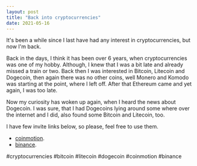 ```yaml
---
layout: post
title: "Back into cryptocurrencies"
date: 2021-05-16
---
```


It's been a while since I last have had any interest in cryptocurrencies, but now I'm back. 

Back in the days, I think it has been over 6 years, when cryptocurrencies was one of my hobby. Although, I knew that I was a bit late and already missed a train or two. Back then I was interested in Bitcoin, Litecoin and Dogecoin, then again there was no other coins, well Monero and Komodo was starting at the point, where I left off. After that Ethereum came and yet again, I was too late.

Now my curiosity has woken up again, when I heard the news about Dogecoin. I was sure, that I had Dogecoins lying around some where over the internet and I did, also found some Bitcoin and Litecoin, too.

I have few invite links below, so please, feel free to use them.

- [coinmotion](https://app.coinmotion.com/fi/register/signup?referral_code=fpi9wgq3b863saqyg3k2&utm_campaign=referral_fi&utm_source=email&utm_medium=share_button&ref_id=fpi9wgq3b863saqyg3k2).
- [binance](https://www.binance.com/en/register?ref=EDOLWPVS).


#cryptocurrencies #bitcoin #litecoin #dogecoin #coinmotion #binance
